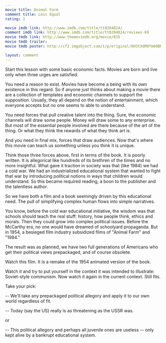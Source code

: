 ```yaml
---
movie title: Animal Farm
comment title: Less Equal
rating: 2

movie imdb link: http://www.imdb.com/title/tt0204824/
comment imdb link: http://www.imdb.com/title/tt0204824/reviews-69
movie tmdb link: http://www.themoviedb.org/movie/815
movie tmdb trailer: 
movie tmdb poster: http://cf2.imgobject.com/t/p/original/6H3tXdM9fm60BNRlYegoTDAyOao.jpg

layout: comment
---
```


Start this lesson with some basic economic facts. Movies are born and live only when three urges are satisfied.

You need a reason to exist. Movies have become a being with its own existence in this regard. So if anyone just thinks about making a movie there are a collection of templates and economic channels to support the supposition. Usually, they all depend on the notion of entertainment, which everyone accepts but no one seems to able to understand.

You need forces that pull creative talent into the thing. Sure, the economic channels will draw some people. Money will draw some to any enterprise. But most of the essential people involved are there because of the art of the thing. Or what they think the rewards of what they think art is.

And you need in final mix, forces that draw audiences. Now that's where this movie can teach us something unless you think it is unique.

Think those three forces above, first in terms of the book. It is poorly written. It is allegorical like hundreds of its brethren of the times and no more insightful. What gave it traction in society was that (like 1984) we had a cold war. We had an industrialized educational system that wanted to fight that war by introducing political notions in ways that children would understand. So this became required reading, a boon to the publisher and the talentless author.

So we have both a film and a book seemingly driven by this educational need. The pull of simplifying complex human flows into simple narratives. 

You know, before the cold war educational initiative, the wisdom was that schools should teach the real stuff: history, how people think, ethics and morals. Then they could grow into complex political issues. Before the McCarthy era, no one would have dreamed of schoolyard propaganda. But in 1954, a besieged film industry subsidized films of "Animal Farm" and "1984."

The result was as planned, we have two full generations of Americans who get their political views prepackaged, and of course obsolete.

Watch this film. It is a remake of the 1954 animated version of the book.

Watch it and try to put yourself in the context it was intended to illustrate: Soviet-style communism. Now watch it again in the current context. Still fits.

Take your pick:

-- We'll take any prepackaged political allegory and apply it to our own world regardless of fit.

-- Today (say the US) really is as threatening as the USSR was.

or

-- This political allegory and perhaps all juvenile ones are useless -- only kept alive by a bankrupt educational system.